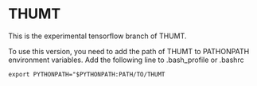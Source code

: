 # THUMT

This is the experimental tensorflow branch of THUMT. 

To use this version, you need to add the path of THUMT to PATHONPATH 
environment variables. Add the following line to .bash_profile or .bashrc
```
export PYTHONPATH="$PYTHONPATH:PATH/TO/THUMT
```
